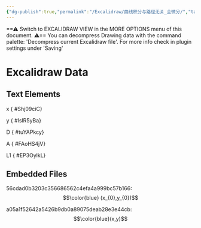 ```yaml
---
{"dg-publish":true,"permalink":"/Excalidraw/曲线积分与路径无关_全微分/","tags":["excalidraw"]}
---
```


==⚠  Switch to EXCALIDRAW VIEW in the MORE OPTIONS menu of this document. ⚠== You can decompress Drawing data with the command palette: 'Decompress current Excalidraw file'. For more info check in plugin settings under 'Saving'


# Excalidraw Data
## Text Elements
x
{ #Shj09ciC}


y
{ #IslR5yBa}


D
{ #tuYAPkcy}


A
{ #FAoHS4jV}


L1
{ #EP3OylkL}


## Embedded Files
56cdad0b3203c356686562c4efa4a999bc57b166: $$\color{blue} (x_{0},y_{0})$$

a05a1f52642a5426b9db0a89075deab28e3e44cb: $$\color{blue}(x,y)$$

